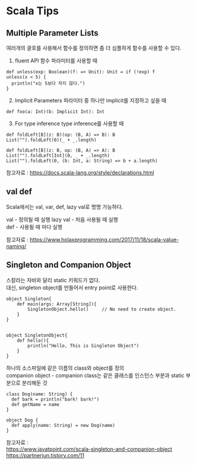 # Scala Tips

## Multiple Parameter Lists
여러개의 괄호를 사용해서 함수를 정의하면 좀 더 심플하게 함수를 사용할 수 있다.
1. fluent API
함수 파라미터를 사용할 때
```
def unless(exp: Boolean)(f: => Unit): Unit = if (!exp) f
unless(x < 5) {
  println("x는 5보다 작지 않다.")
}
```
2. Implicit Parameters
파라미터 중 하나만 implicit를 지정하고 싶을 때
```
def foo(a: Int)(b: Implicit Int): Int
```
3. For type inference
type inference를 사용할 때
```
def foldLeft[B](z: B)(op: (B, A) => B): B
List("").foldLeft(0)(_ + _.length)
```
```
def foldLeft[B](z: B, op: (B, A) => A): B
List("").foldLeft[Int](0, _ + _.length)
List("").foldLeft(0, (b: Int, a: String) => b + a.length)
```

참고자료 : https://docs.scala-lang.org/style/declarations.html


## val def
Scala에서는 val, var, def, lazy val로 명명 가능하다.

val - 정의될 때 실행
lazy val - 처음 사용될 때 실행  
def - 사용될 때 마다 실행

참고자료 : https://www.holaxprogramming.com/2017/11/18/scala-value-naming/


## Singleton and Companion Object
스칼라는 자바와 달리 static 키워드가 없다.  
대신, singleton object를 만들어서 entry point로 사용한다.


```
object Singleton{  
    def main(args: Array[String]){  
        SingletonObject.hello()     // No need to create object.  
    }  
}  


object SingletonObject{  
    def hello(){  
        println("Hello, This is Singleton Object")  
    }  
}
```

하나의 소스파일에 같은 이름의 class와 object를 정의   
companion object - companion class는 같은 클래스를 인스턴스 부분과 static 부분으로 분리해둔 것

```
class Dog(name: String) {
  def bark = println("bark! bark!")
  def getName = name
}

object Dog {
  def apply(name: String) = new Dog(name)
}
```
참고자료 :   
https://www.javatpoint.com/scala-singleton-and-companion-object  
https://partnerjun.tistory.com/11
